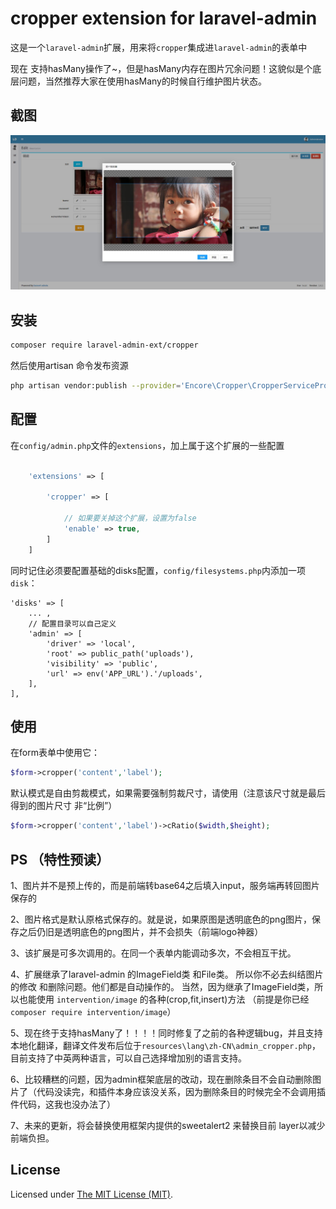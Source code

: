 cropper extension for laravel-admin
======

这是一个`laravel-admin`扩展，用来将`cropper`集成进`laravel-admin`的表单中

现在 支持hasMany操作了~，但是hasMany内存在图片冗余问题！这貌似是个底层问题，当然推荐大家在使用hasMany的时候自行维护图片状态。

## 截图

![](./demo.jpg)

## 安装

```bash
composer require laravel-admin-ext/cropper
```

然后使用artisan 命令发布资源
```bash
php artisan vendor:publish --provider='Encore\Cropper\CropperServiceProvider' --force
```

## 配置

在`config/admin.php`文件的`extensions`，加上属于这个扩展的一些配置
```php

    'extensions' => [

        'cropper' => [
        
            // 如果要关掉这个扩展，设置为false
            'enable' => true,
        ]
    ]
```
同时记住必须要配置基础的disks配置，`config/filesystems.php`内添加一项`disk`：
```
'disks' => [
    ... ,
    // 配置目录可以自己定义
    'admin' => [
        'driver' => 'local',
        'root' => public_path('uploads'),
        'visibility' => 'public',
        'url' => env('APP_URL').'/uploads',
    ],
],
```

## 使用

在form表单中使用它：
```php
$form->cropper('content','label');
```
默认模式是自由剪裁模式，如果需要强制剪裁尺寸，请使用（注意该尺寸就是最后得到的图片尺寸 非“比例”）
```php
$form->cropper('content','label')->cRatio($width,$height);
```
## PS （特性预读）
1、图片并不是预上传的，而是前端转base64之后填入input，服务端再转回图片保存的

2、图片格式是默认原格式保存的。就是说，如果原图是透明底色的png图片，保存之后仍旧是透明底色的png图片，并不会损失（前端logo神器）

3、该扩展是可多次调用的。在同一个表单内能调动多次，不会相互干扰。

4、扩展继承了laravel-admin 的ImageField类 和File类。 
所以你不必去纠结图片的修改 和删除问题。他们都是自动操作的。 
当然，因为继承了ImageField类，所以也能使用 `intervention/image` 的各种(crop,fit,insert)方法
（前提是你已经`composer require intervention/image`）

5、现在终于支持hasMany了！！！！同时修复了之前的各种逻辑bug，并且支持本地化翻译，翻译文件发布后位于`resources\lang\zh-CN\admin_cropper.php`，目前支持了中英两种语言，可以自己选择增加别的语言支持。

6、比较糟糕的问题，因为admin框架底层的改动，现在删除条目不会自动删除图片了（代码没读完，和插件本身应该没关系，因为删除条目的时候完全不会调用插件代码，这我也没办法了）

7、未来的更新，将会替换使用框架内提供的sweetalert2 来替换目前 layer以减少前端负担。

License
------------
Licensed under [The MIT License (MIT)](LICENSE).